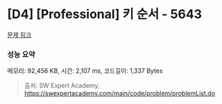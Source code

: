 # [D4] [Professional] 키 순서 - 5643 

[문제 링크](https://swexpertacademy.com/main/code/problem/problemDetail.do?contestProbId=AWXQsLWKd5cDFAUo) 

### 성능 요약

메모리: 92,456 KB, 시간: 2,107 ms, 코드길이: 1,337 Bytes



> 출처: SW Expert Academy, https://swexpertacademy.com/main/code/problem/problemList.do